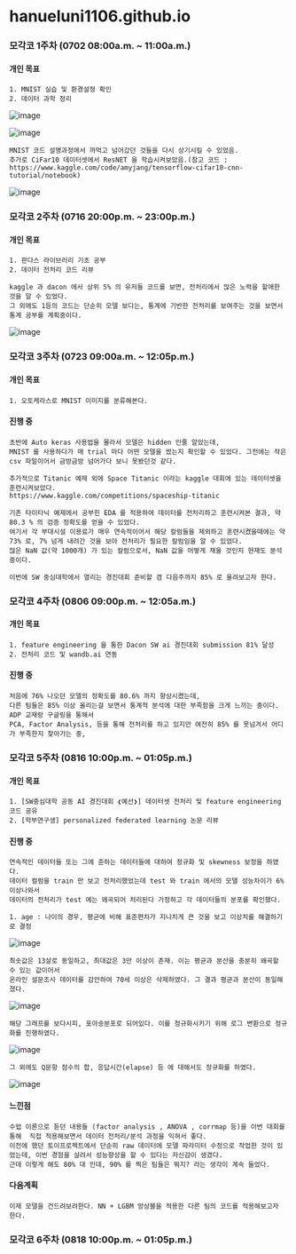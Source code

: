 # hanueluni1106.github.io


### 모각코 1주차 (0702 08:00a.m. ~ 11:00a.m.)

#### 개인 목표
    1. MNIST 실습 및 환경설정 확인
    2. 데이터 과학 정리
    

![image](https://user-images.githubusercontent.com/53938323/176979133-0f01bcbd-9358-434a-918a-784fc6b31cfc.png)

![image](https://user-images.githubusercontent.com/53938323/176980967-60430069-d689-4849-a254-1b3b02a239dd.png)

    MNIST 코드 설명과정에서 까먹고 넘어갔던 것들을 다시 상기시킬 수 있었음.
    추가로 CiFar10 데이터셋에서 ResNET 을 학습시켜보았음.(참고 코드 : https://www.kaggle.com/code/amyjang/tensorflow-cifar10-cnn-tutorial/notebook)
    
![image](https://user-images.githubusercontent.com/53938323/176982058-a7c3b872-2278-4a9d-a396-8a5278f944e4.png)


### 모각코 2주차 (0716 20:00p.m. ~ 23:00p.m.)

#### 개인 목표
    1. 판다스 라이브러리 기초 공부
    2. 데이터 전처리 코드 리뷰
    
    kaggle 과 dacon 에서 상위 5% 의 유저들 코드를 보면, 전처리에서 많은 노력을 할애한 것을 알 수 있었다.
    그 외에도 1등의 코드는 단순히 모델 보다는, 통계에 기반한 전처리를 보여주는 것을 보면서 통계 공부를 계획중이다.
    
    
![image](https://user-images.githubusercontent.com/53938323/179662973-1e7b1b7d-e55f-4414-8ee5-a7296d7a4087.png)


### 모각코 3주차 (0723 09:00a.m. ~ 12:05p.m.)

#### 개인 목표

    1. 오토케라스로 MNIST 이미지를 분류해본다.


#### 진행 중

    초반에 Auto keras 사용법을 몰라서 모델은 hidden 인줄 알았는데, 
    MNIST 를 사용하다가 매 trial 마다 어떤 모델을 썼는지 확인할 수 있었다. 그전에는 작은 csv 파일이어서 금방금방 넘어가다 보니 못봤던것 같다.

    추가적으로 Titanic 예제 외에 Space Titanic 이라는 kaggle 대회에 있는 데이터셋을 훈련시켜보았다.
    https://www.kaggle.com/competitions/spaceship-titanic

    기존 타이타닉 예제에서 공부힌 EDA 를 적용하여 데이터를 전처리하고 훈련시켜본 결과, 약 80.3 % 의 검증 정확도를 얻을 수 있었다.
    여기서 각 부대시설 이용료가 매우 연속적이어서 해당 칼럼들을 제외하고 훈련시켰을때에는 약 73% 로, 7% 넘게 내려간 것을 보아 전처리가 필요한 칼럼임을 알 수 있었다.
    많은 NaN 값(약 1000개) 가 있는 칼럼으로서, NaN 값을 어떻게 채울 것인지 현재도 분석 중이다.

    이번에 SW 중심대학에서 열리는 경진대회 준비할 겸 다음주까지 85% 로 올려보고자 한다.
    
### 모각코 4주차 (0806 09:00p.m. ~ 12:05a.m.)

#### 개인 목표

    1. feature engineering 을 통한 Dacon SW ai 경진대회 submission 81% 달성
    2. 전처리 코드 및 wandb.ai 연동
    
#### 진행 중

    처음에 76% 나오던 모델의 정확도를 80.6% 까지 향상시켰는데, 
    다른 팀들은 85% 이상 올리는걸 보면서 통계적 분석에 대한 부족함을 크게 느끼는 중이다.
    ADP 교재랑 구글링을 통해서 
    PCA, Factor Analysis, 등을 통해 전처리를 하고 있지만 여전히 85% 를 못넘겨서 어디가 부족한지 찾아가는 중,
    
    
### 모각코 5주차 (0816 10:00p.m. ~ 01:05p.m.)

#### 개인 목표

    1. [SW중심대학 공동 AI 경진대회 ❮예선❯] 데이터셋 전처리 및 feature engineering 코드 공유
    2. [학부연구생] personalized federated learning 논문 리뷰
    
#### 진행 중

    연속적인 데이터들 또는 그에 준하는 데이터들에 대하여 정규화 및 skewness 보정을 하였다.
    데이터 컬럼을 train 만 보고 전처리했었는데 test 와 train 에서의 모델 성능차이가 6% 이상나와서 
    데이터의 전처리가 test 에는 왜곡되어 처리된다 가정하고 각 데이터들의 분포를 확인했다.
    
    1. age : 나이의 경우, 평균에 비해 표준편차가 지나치게 큰 것을 보고 이상치를 해결하기로 결정
    
![image](https://user-images.githubusercontent.com/53938323/185534735-1eb2c55e-1508-446f-bfcf-e7c96869773b.png)

    최솟값은 13살로 동일하고, 최대값은 3만 이상이 존재. 이는 평균과 분산을 충분히 왜곡할 수 있는 값이어서 
    온라인 설문조사 데이터를 감안하여 70세 이상은 삭제하였다. 그 결과 평균과 분산이 동일해졌다.
    
![image](https://user-images.githubusercontent.com/53938323/185534780-510cc90e-aa9f-4182-ac4a-6c5ca2df122f.png)

    해당 그래프를 보다시피, 포아송분포로 되어있다. 이를 정규화시키기 위해 로그 변환으로 정규화를 진행하였다.
    
![image](https://user-images.githubusercontent.com/53938323/185534801-81e68831-b01d-4c0c-aeb4-3618b7caaef9.png)

    그 외에도 Q문항 점수의 합, 응답시간(elapse) 등 에 대해서도 정규화를 하였다.
    
![image](https://user-images.githubusercontent.com/53938323/185534821-4d4477fe-5b96-4c23-8d4a-2456560036e7.png)


#### 느낀점

    수업 이론으로 듣던 내용들 (factor analysis , ANOVA , corrmap 등)을 이번 대회를 통해  직접 적용해보면서 데이터 전처리/분석 과정을 익혀서 좋다.
    이전에 했던 토이프로젝트에서 단순히 raw 데이터에 모델 파라미터 수정으로 작업한 것이 있었는데, 이번 경험을 살려서 성능향상을 할 수 있다는 자신감이 생겼다.
    근데 이렇게 해도 80% 대 인데, 90% 를 찍은 팀들은 뭐지? 라는 생각이 계속 들었다.
    
    
#### 다음계획

    이제 모델을 건드려보려한다. NN + LGBM 앙상블을 적용한 다른 팀의 코드를 적용해보고자 한다.
    
    
    
    
### 모각코 6주차 (0818 10:00p.m. ~ 01:05p.m.)
    
    
    
